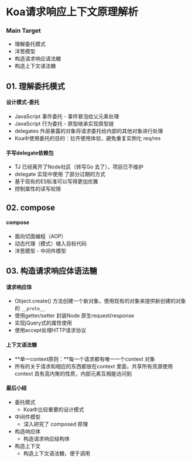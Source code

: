 # Koa请求响应上下文原理解析

### Main Target

+ 理解委托模式
+ 洋葱模型
+ 构造请求响应语法糖
+ 构造上下文语法糖



## 01. 理解委托模式



#### 设计模式-委托

+ JavaScript 事件委托 - 事件冒泡给父元素处理
+ JavaScript 行为委托 - 原型继承实现原型链
+ delegates 外层暴露的对象将请求委托给内部的其他对象进行处理
+ Koa中使用委托的目的：拉齐使用体验，避免重复实例化 req/res



#### 手写delegate依赖包

+ TJ 已经离开了Node社区（转写Go 去了），项目已不维护
+ delegate 实现中使用 了部分过期的方式
+ 基于现有的ES标准可以写得更加优雅
+ 控制属性的读写权限



## 02. compose



#### compose

+ 面向切面编程（AOP）
+ 动态代理（模式）植入目标代码
+ 洋葱模型 - 中间件模型





## 03. 构造请求响应体语法糖

#### 请求响应体

+ Object.create() 方法创建一个新对象，使用现有的对象来提供新创建的对象的  `__proto__`
+ 使用getter/setter 封装Node 原生request/response
+ 实现jQuery式的属性使用
+ 使用accept处理HTTP请求协议



#### 上下文语法糖

+ **单一context原则：**每一个请求都有唯一一个context 对象
+ 所有的关于请求和相应的东西都放在context 里面，共享所有资源使用context 具有高内聚的性质，内部元素互相能访问到



#### 最后小结

+ 委托模式
  + Koa中比较重要的设计模式
+ 中间件模型
  + 深入研究了 composed 原理
+ 构造响应体
  + 构造请求响应结构体
+ 构造上下文
  + 构造上下文语法糖，便于调用

